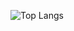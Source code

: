 ![Top Langs](https://github-readme-stats.vercel.app/api/top-langs/?username=seohayeon&langs_count=10&layout=compact)
